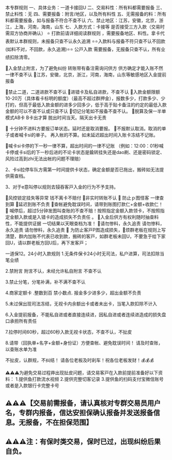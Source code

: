 本专群规则
一、具体业务：一道卡接回U
二、交易料性：所有料都需要报备
三、禁止料性：无
四、需要报备：附言/地区，以及所有料性
五、无需报备的料：所有料都需要报备，如与报备不符合不查不认
六、禁止地区：江苏，安徽，北京，浙江，上海，河南，海南，山东 
七、入款方式：卡接等 是否接受三方入款（交易时需双方协商并确认）
⭐️ 打款前请详细阅读群规则 ，需要报备地区、料性。拿卡代表默认本群规则，未报备只查不认永久追溯
⭐️⭐️入款料与报备不符只查不认不回款   (如料不对，不回款，永久追溯)⭐️⭐️
公戸入款 需要报备，无报备只查不认，所有业绩扣除清零。

🔺入金禁止附言，为了避免纠纷 转账带有备注需询问供方 供方确定才能入账不然一律不查不认
🔺江苏，安徽，北京，浙江，河南，海南，山东等敏感地区入金提前报备

🔺禁止二道，二道进款不查不认
🔺进错卡及私自进款，不查不认
🔺入款金额限额10-20万（具体看卡标明的额度）（最高不超过群押金），报数多少，打款多少、少打的，但高于最低入款金额的进多少回多少，低于高于贴卡备注的约定的最低入款金额的可以不查不认或只查不认
🔺切记分笔如不报备不查不认。
🔺脱算及保一半单 模式AB卡  B卡出才算   脱出时间当天。隔天出卡无责

🔺 十分钟不进料方要报订单状态。延时还是取消要报。
🔺不报默认取消。取消的单子或者喊卡si的单子。
再入帐的不算。如未延迟超出时间入账卡冻结不记账。

🔺喊卡si卡停的下一秒一律不算，超出时间的一律不记账
（例如：12:00：01秒喊卡停或卡si后的下一秒后进的不论卡状态是鍮转挂失还是dao刷、还是密码锁定、风险过高到zhi无法出帐的问题不理赔）

2、卡si拉停车队方需第一时间提供卡状态，确定金额是否已拖出，搬砖如无法提供需查档。

3、对于e意叫停以规则去锓吞客戸入金的行为不予支持。

🔺风控锁定挂失等异常 钱不离卡不赔付
🔺非实时转账不认
🔺 防止ｐ图怪客 一律查到算
🔺延迟到账不负责
🔺查帐避免耽误时间，请带到账图打款仁+金额+收款仁！ 
🔺 喊停后，超过5分钟发图叫查账的不查不赔！按照指定金额入款领卡，不按照指定金额入款或是入错卡的造成损失不负责任 。
🔺入金后供方有权利随时抽查料性，不能提供证据 一切结果以天眼查档为准！
🔺请勿惨料，永久追责    请勿惨料，永久追责    请勿惨料，永久追责
🔺 为防止客戸P图造成损失，🐴烦群老板在规则上写清楚，群内加账不代表已收到款，搬砖的客戸，如群老板未回U，不要急于给下家回U，请以群老板方回U后，再下发客戸； 


一道保12。24小时入款规则
1.无条件保卡24小时无司法，私户进算，司法扣除当笔业绩

2.禁附言  附言不认，未经允许私自附言 不查不认

3.禁止分笔，分笔补满，补不满不查不认

4.商家定额卡 .整数到百  禁小数点.  报金多少进多少，超出金额不负责

5.未过保出现司法冻结，无视卡内余额出卡或者未出卡，当笔入款扣除不计入

6.入金提前报备，不能私自进或者直接连续进，因私自进或者连续进造成的损失盘口承担所有责任

7.拉停时间60秒，超过60秒入款无视卡状态，不查不认，不扯皮

8.请带（回执单+名字+金额+身份证）方便查帐、避免耽误时间！
请及时查账，以查账水单为准


不扯皮，认群规，不纠结！
请各位老板及时刹车！祝各位老板发财！💰💰💰


⚠️⚠️⚠️为避免交易过程茽出现扯皮问题，请交易客戸在入款前提前准备好以下资料：
1.提供鱼打款流水视频
2.提供完整切客记录
3.提供鱼的扫码支付宝微信账号或者是入款银行卡完整卡号

## ⚠️⚠️⚠️【交易前需报备，请认真核对专群交易员用户名，专群内报备，信达安担保确认报备并发送报备信息。无报备，不在担保范围】

## ⚠️⚠️⚠️注：有保时类交易，保时已过，出现纠纷后果自负。
